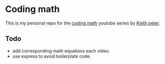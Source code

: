 # Coding math

This is my personal repo for the [coding math](https://www.youtube.com/watch?v=zm9bqSSiIdo&list=PL7wAPgl1JVvUEb0dIygHzO4698tmcwLk9) youtube series by [Kieth peter](https://github.com/bit101).

## Todo

- add corresponding math equations each video.
- use express to avoid boilerplate code.
